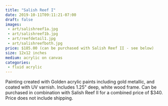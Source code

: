 ```yaml
---
title: "Salish Reef I"
date: 2019-10-11T09:11:21-07:00
draft: false
images:
 - art/salishreef1a.jpg
 - art/salishreef1b.jpg
 - art/reefdetail1.jpg
 - art/salishreefboth.jpg
price: $185.00 (can be purchased with Salish Reef II - see below)
size: 12x12 inches
medium: acrylic on canvas
categories:
 - fluid acrylic
---
```


Painting created with Golden acrylic paints including gold metallic, and coated with UV varnish. Includes 1.25" deep, white wood frame. Can be purchased in combination with Salish Reef II for a combined price of $340. Price does not include shipping.
